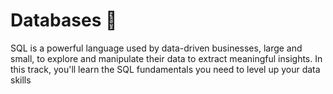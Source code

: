 # Databases :dart:

SQL is a powerful language used by data-driven businesses, large and small, to explore and manipulate their data to extract meaningful insights. In this track, you'll learn the SQL fundamentals you need to level up your data skills
